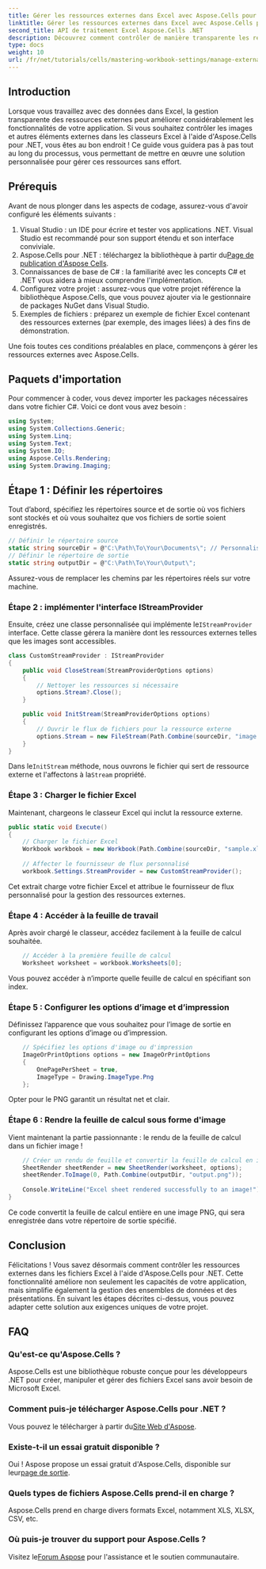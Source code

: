 ```yaml
---
title: Gérer les ressources externes dans Excel avec Aspose.Cells pour .NET
linktitle: Gérer les ressources externes dans Excel avec Aspose.Cells pour .NET
second_title: API de traitement Excel Aspose.Cells .NET
description: Découvrez comment contrôler de manière transparente les ressources externes dans les classeurs Excel à l'aide d'Aspose.Cells pour .NET. Ce guide complet vous guide à travers chaque étape, de l'implémentation d'un fournisseur de flux personnalisé au rendu des feuilles de calcul.
type: docs
weight: 10
url: /fr/net/tutorials/cells/mastering-workbook-settings/manage-external-resources-in-excel/
---
```

## Introduction

Lorsque vous travaillez avec des données dans Excel, la gestion transparente des ressources externes peut améliorer considérablement les fonctionnalités de votre application. Si vous souhaitez contrôler les images et autres éléments externes dans les classeurs Excel à l'aide d'Aspose.Cells pour .NET, vous êtes au bon endroit ! Ce guide vous guidera pas à pas tout au long du processus, vous permettant de mettre en œuvre une solution personnalisée pour gérer ces ressources sans effort.

## Prérequis

Avant de nous plonger dans les aspects de codage, assurez-vous d'avoir configuré les éléments suivants :

1. Visual Studio : un IDE pour écrire et tester vos applications .NET. Visual Studio est recommandé pour son support étendu et son interface conviviale.
2.  Aspose.Cells pour .NET : téléchargez la bibliothèque à partir du[Page de publication d'Aspose Cells](https://releases.aspose.com/cells/net/).
3. Connaissances de base de C# : la familiarité avec les concepts C# et .NET vous aidera à mieux comprendre l'implémentation.
4. Configurez votre projet : assurez-vous que votre projet référence la bibliothèque Aspose.Cells, que vous pouvez ajouter via le gestionnaire de packages NuGet dans Visual Studio.
5. Exemples de fichiers : préparez un exemple de fichier Excel contenant des ressources externes (par exemple, des images liées) à des fins de démonstration.

Une fois toutes ces conditions préalables en place, commençons à gérer les ressources externes avec Aspose.Cells.

## Paquets d'importation
Pour commencer à coder, vous devez importer les packages nécessaires dans votre fichier C#. Voici ce dont vous avez besoin :
```csharp
using System;
using System.Collections.Generic;
using System.Linq;
using System.Text;
using System.IO;
using Aspose.Cells.Rendering;
using System.Drawing.Imaging;
```

## Étape 1 : Définir les répertoires

Tout d’abord, spécifiez les répertoires source et de sortie où vos fichiers sont stockés et où vous souhaitez que vos fichiers de sortie soient enregistrés.

```csharp
// Définir le répertoire source
static string sourceDir = @"C:\Path\To\Your\Documents\"; // Personnaliser le chemin
// Définir le répertoire de sortie
static string outputDir = @"C:\Path\To\Your\Output\";
```

Assurez-vous de remplacer les chemins par les répertoires réels sur votre machine.

### Étape 2 : implémenter l'interface IStreamProvider

 Ensuite, créez une classe personnalisée qui implémente le`IStreamProvider` interface. Cette classe gérera la manière dont les ressources externes telles que les images sont accessibles.

```csharp
class CustomStreamProvider : IStreamProvider
{
    public void CloseStream(StreamProviderOptions options)
    {
        // Nettoyer les ressources si nécessaire
        options.Stream?.Close();
    }

    public void InitStream(StreamProviderOptions options)
    {
        // Ouvrir le flux de fichiers pour la ressource externe
        options.Stream = new FileStream(Path.Combine(sourceDir, "image.png"), FileMode.Open, FileAccess.Read);
    }
}
```

 Dans le`InitStream` méthode, nous ouvrons le fichier qui sert de ressource externe et l'affectons à la`Stream` propriété.

### Étape 3 : Charger le fichier Excel

Maintenant, chargeons le classeur Excel qui inclut la ressource externe.

```csharp
public static void Execute()
{
    // Charger le fichier Excel
    Workbook workbook = new Workbook(Path.Combine(sourceDir, "sample.xlsx"));
    
    // Affecter le fournisseur de flux personnalisé
    workbook.Settings.StreamProvider = new CustomStreamProvider();
```

Cet extrait charge votre fichier Excel et attribue le fournisseur de flux personnalisé pour la gestion des ressources externes.

### Étape 4 : Accéder à la feuille de travail

Après avoir chargé le classeur, accédez facilement à la feuille de calcul souhaitée.

```csharp
    // Accéder à la première feuille de calcul
    Worksheet worksheet = workbook.Worksheets[0];
```

Vous pouvez accéder à n’importe quelle feuille de calcul en spécifiant son index.

### Étape 5 : Configurer les options d’image et d’impression

Définissez l’apparence que vous souhaitez pour l’image de sortie en configurant les options d’image ou d’impression.

```csharp
    // Spécifiez les options d'image ou d'impression
    ImageOrPrintOptions options = new ImageOrPrintOptions
    {
        OnePagePerSheet = true,
        ImageType = Drawing.ImageType.Png
    };
```

Opter pour le PNG garantit un résultat net et clair.

### Étape 6 : Rendre la feuille de calcul sous forme d'image

Vient maintenant la partie passionnante : le rendu de la feuille de calcul dans un fichier image !

```csharp
    // Créer un rendu de feuille et convertir la feuille de calcul en image
    SheetRender sheetRender = new SheetRender(worksheet, options);
    sheetRender.ToImage(0, Path.Combine(outputDir, "output.png"));
    
    Console.WriteLine("Excel sheet rendered successfully to an image!");
}
```

Ce code convertit la feuille de calcul entière en une image PNG, qui sera enregistrée dans votre répertoire de sortie spécifié.

## Conclusion

Félicitations ! Vous savez désormais comment contrôler les ressources externes dans les fichiers Excel à l'aide d'Aspose.Cells pour .NET. Cette fonctionnalité améliore non seulement les capacités de votre application, mais simplifie également la gestion des ensembles de données et des présentations. En suivant les étapes décrites ci-dessus, vous pouvez adapter cette solution aux exigences uniques de votre projet.

## FAQ

### Qu'est-ce qu'Aspose.Cells ?
Aspose.Cells est une bibliothèque robuste conçue pour les développeurs .NET pour créer, manipuler et gérer des fichiers Excel sans avoir besoin de Microsoft Excel.

### Comment puis-je télécharger Aspose.Cells pour .NET ?
 Vous pouvez le télécharger à partir du[Site Web d'Aspose](https://releases.aspose.com/cells/net/).

### Existe-t-il un essai gratuit disponible ?
 Oui ! Aspose propose un essai gratuit d'Aspose.Cells, disponible sur leur[page de sortie](https://releases.aspose.com/cells/net/).

### Quels types de fichiers Aspose.Cells prend-il en charge ?
Aspose.Cells prend en charge divers formats Excel, notamment XLS, XLSX, CSV, etc.

### Où puis-je trouver du support pour Aspose.Cells ?
 Visitez le[Forum Aspose](https://forum.aspose.com/c/cells/9) pour l'assistance et le soutien communautaire.